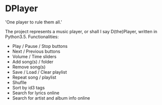 # DPlayer
'One player to rule them all.'

The project represents a music player, or shall I say D(the)Player, written in Python3.5. 
Functionalities:
  - Play / Pause / Stop buttons
  - Next / Previous buttons
  - Volume / Time sliders
  - Add song(s) / folder
  - Remove song(s)
  - Save / Load / Clear playlist
  - Repeat song / playlist
  - Shuflle
  - Sort by id3 tags
  - Search for lyrics online
  - Search for artist and album info online
